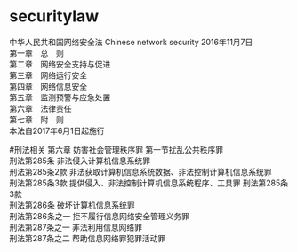 # securitylaw
中华人民共和国网络安全法 Chinese  network  security  2016年11月7日<br/>
第一章　总　则 <br/>
第二章　网络安全支持与促进<br/>
第三章　网络运行安全<br/>
第四章　网络信息安全<br/>
第五章　监测预警与应急处置<br/>
第六章　法律责任<br/>
第七章　附　则<br/>
本法自2017年6月1日起施行<br/>

#刑法相关
第六章 妨害社会管理秩序罪 第一节扰乱公共秩序罪<br/>
 刑法第285条     非法侵入计算机信息系统罪 <br/>
刑法第285条2款     非法获取计算机信息系统数据、非法控制计算机信息系统罪  <br/>
 刑法第285条3款     提供侵入、非法控制计算机信息系统程序、工具罪 刑法第285条3款<br/>
刑法第286条     破坏计算机信息系统罪   <br/>
刑法第286条之一     拒不履行信息网络安全管理义务罪  <br/>
刑法第287条之一     非法利用信息网络罪  <br/>
刑法第287条之二     帮助信息网络罪犯罪活动罪  <br/>
